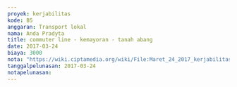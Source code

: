 ```yaml
---
proyek: kerjabilitas
kode: B5
anggaran: Transport lokal
nama: Anda Pradyta
title: commuter line - kemayoran - tanah abang
date: 2017-03-24
biaya: 3000
nota: "https://wiki.ciptamedia.org/wiki/File:Maret_24_2017_kerjabilitas_B5_commuter_2_anda788.jpg"
tanggalpelunasan: 2017-03-24
notapelunasan:
---
```

